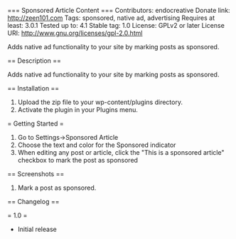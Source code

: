 === Sponsored Article Content ===
Contributors: endocreative
Donate link: http://zeen101.com
Tags: sponsored, native ad, advertising
Requires at least: 3.0.1
Tested up to: 4.1
Stable tag: 1.0
License: GPLv2 or later
License URI: http://www.gnu.org/licenses/gpl-2.0.html

Adds native ad functionality to your site by marking posts as sponsored.

== Description ==

Adds native ad functionality to your site by marking posts as sponsored.

== Installation ==

1. Upload the zip file to your wp-content/plugins directory.
1. Activate the plugin in your Plugins menu.

= Getting Started =

1. Go to Settings->Sponsored Article
1. Choose the text and color for the Sponsored indicator
1. When editing any post or article, click the "This is a sponsored article" checkbox to mark the post as sponsored

== Screenshots ==

1. Mark a post as sponsored. 

== Changelog ==

= 1.0 =
* Initial release